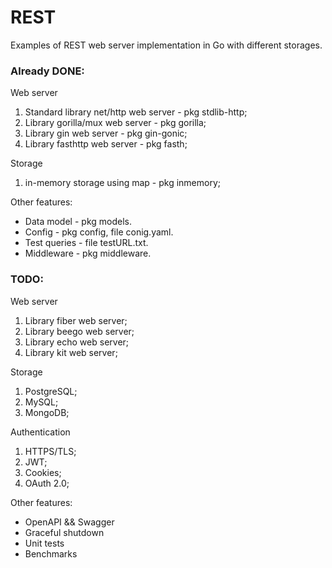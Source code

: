 # REST
Examples of REST web server implementation in Go with different storages.


### Already DONE:

Web server
1. Standard library net/http web server - pkg stdlib-http;
2. Library gorilla/mux web server - pkg gorilla;
3. Library gin web server - pkg gin-gonic;
4. Library fasthttp web server - pkg fasth;

Storage
1. in-memory storage using map - pkg inmemory;

Other features:
- Data model - pkg models. 
- Config - pkg config, file conig.yaml. 
- Test queries - file testURL.txt.
- Middleware - pkg middleware. 

### TODO:

Web server
1. Library fiber web server;
2. Library beego web server;
3. Library echo web server;
4. Library kit web server;

Storage
1. PostgreSQL;
2. MySQL;
3. MongoDB;

Authentication
1. HTTPS/TLS;
2. JWT;
3. Cookies;
4. OAuth 2.0;

Other features:
- OpenAPI && Swagger
- Graceful shutdown
- Unit tests
- Benchmarks
